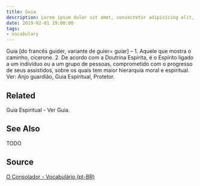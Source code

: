 ```yaml
---
title: Guia
description: Lorem ipsum dolor sit amet, consectetur adipisicing elit, sed do eiusmod tempor incididunt ut labore et dolore magna aliqua.  TODO
date: 2019-02-01 19:00:00
tags:
- vocabulary
---
```


Guia [do francês guider, variante de guier= guiar] – 1. Aquele que mostra o caminho, cicerone. 2. De acordo com a Doutrina Espírita, é o Espírito ligado a um indivíduo ou a um grupo de pessoas, comprometido com o progresso de seus assistidos, sobre os quais tem maior hierarquia moral e espiritual. Ver: Anjo guardião, Guia Espiritual, Protetor.

## Related
Guia Espiritual - Ver Guia.

## See Also
TODO

## Source
[O Consolador - Vocabulário (pt-BR)](http://www.oconsolador.com.br/linkfixo/vocabulario/principal.html)


